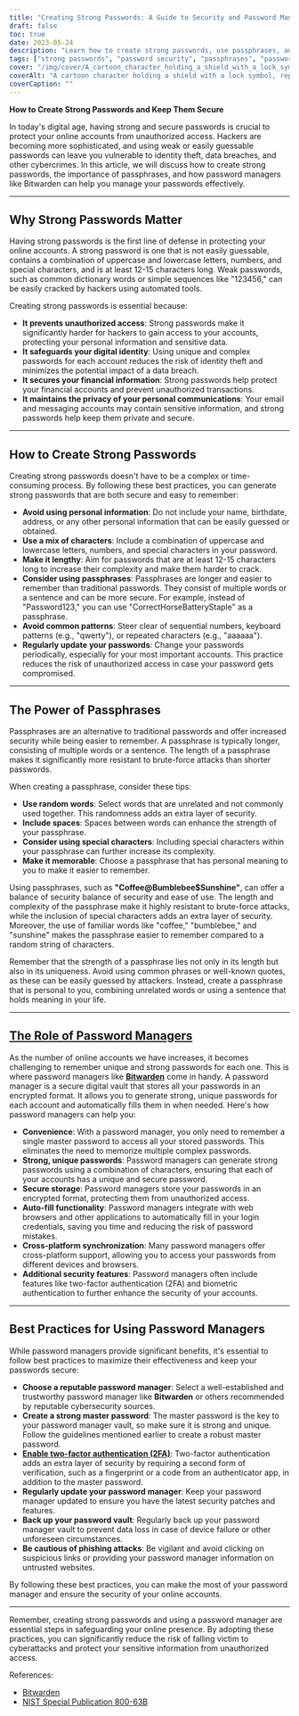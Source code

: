 ```yaml
---
title: "Creating Strong Passwords: A Guide to Security and Password Management"
draft: false
toc: true
date: 2023-05-24
description: "Learn how to create strong passwords, use passphrases, and manage them securely with password managers like Bitwarden."
tags: ["strong passwords", "password security", "passphrases", "password managers", "Bitwarden", "online security", "cybersecurity", "password strength", "data protection", "digital security", "password best practices", "password tips", "secure passwords", "password management tools", "online privacy", "protecting accounts", "data security", "password complexity", "password generator", "two-factor authentication"]
cover: "/img/cover/A_cartoon_character_holding_a_shield_with_a_lock_symbol.png"
coverAlt: "A cartoon character holding a shield with a lock symbol, representing password security and protection."
coverCaption: ""
---
```


**How to Create Strong Passwords and Keep Them Secure**

In today's digital age, having strong and secure passwords is crucial to protect your online accounts from unauthorized access. Hackers are becoming more sophisticated, and using weak or easily guessable passwords can leave you vulnerable to identity theft, data breaches, and other cybercrimes. In this article, we will discuss how to create strong passwords, the importance of passphrases, and how password managers like Bitwarden can help you manage your passwords effectively.

______

## Why Strong Passwords Matter

Having strong passwords is the first line of defense in protecting your online accounts. A strong password is one that is not easily guessable, contains a combination of uppercase and lowercase letters, numbers, and special characters, and is at least 12-15 characters long. Weak passwords, such as common dictionary words or simple sequences like "123456," can be easily cracked by hackers using automated tools.

Creating strong passwords is essential because:

- **It prevents unauthorized access**: Strong passwords make it significantly harder for hackers to gain access to your accounts, protecting your personal information and sensitive data.
- **It safeguards your digital identity**: Using unique and complex passwords for each account reduces the risk of identity theft and minimizes the potential impact of a data breach.
- **It secures your financial information**: Strong passwords help protect your financial accounts and prevent unauthorized transactions.
- **It maintains the privacy of your personal communications**: Your email and messaging accounts may contain sensitive information, and strong passwords help keep them private and secure.

______

## How to Create Strong Passwords

Creating strong passwords doesn't have to be a complex or time-consuming process. By following these best practices, you can generate strong passwords that are both secure and easy to remember:

- **Avoid using personal information**: Do not include your name, birthdate, address, or any other personal information that can be easily guessed or obtained.
- **Use a mix of characters**: Include a combination of uppercase and lowercase letters, numbers, and special characters in your password.
- **Make it lengthy**: Aim for passwords that are at least 12-15 characters long to increase their complexity and make them harder to crack.
- **Consider using passphrases**: Passphrases are longer and easier to remember than traditional passwords. They consist of multiple words or a sentence and can be more secure. For example, instead of "Password123," you can use "CorrectHorseBatteryStaple" as a passphrase.
- **Avoid common patterns**: Steer clear of sequential numbers, keyboard patterns (e.g., "qwerty"), or repeated characters (e.g., "aaaaaa").
- **Regularly update your passwords**: Change your passwords periodically, especially for your most important accounts. This practice reduces the risk of unauthorized access in case your password gets compromised.

______

## The Power of Passphrases

Passphrases are an alternative to traditional passwords and offer increased security while being easier to remember. A passphrase is typically longer, consisting of multiple words or a sentence. The length of a passphrase makes it significantly more resistant to brute-force attacks than shorter passwords.

When creating a passphrase, consider these tips:

- **Use random words**: Select words that are unrelated and not commonly used together. This randomness adds an extra layer of security.
- **Include spaces**: Spaces between words can enhance the strength of your passphrase.
- **Consider using special characters**: Including special characters within your passphrase can further increase its complexity.
- **Make it memorable**: Choose a passphrase that has personal meaning to you to make it easier to remember.

Using passphrases, such as **"Coffee@Bumblebee$Sunshine"**, can offer a balance of security balance of security and ease of use. The length and complexity of the passphrase make it highly resistant to brute-force attacks, while the inclusion of special characters adds an extra layer of security. Moreover, the use of familiar words like "coffee," "bumblebee," and "sunshine" makes the passphrase easier to remember compared to a random string of characters.

Remember that the strength of a passphrase lies not only in its length but also in its uniqueness. Avoid using common phrases or well-known quotes, as these can be easily guessed by attackers. Instead, create a passphrase that is personal to you, combining unrelated words or using a sentence that holds meaning in your life.

______

## [The Role of Password Managers](https://simeononsecurity.ch/articles/bitwarden-and-keepassxc-vs-the-rest/)

As the number of online accounts we have increases, it becomes challenging to remember unique and strong passwords for each one. This is where password managers like [**Bitwarden**](https://simeononsecurity.ch/articles/bitwarden-and-keepassxc-vs-the-rest/) come in handy. A password manager is a secure digital vault that stores all your passwords in an encrypted format. It allows you to generate strong, unique passwords for each account and automatically fills them in when needed. Here's how password managers can help you:

- **Convenience**: With a password manager, you only need to remember a single master password to access all your stored passwords. This eliminates the need to memorize multiple complex passwords.
- **Strong, unique passwords**: Password managers can generate strong passwords using a combination of characters, ensuring that each of your accounts has a unique and secure password.
- **Secure storage**: Password managers store your passwords in an encrypted format, protecting them from unauthorized access.
- **Auto-fill functionality**: Password managers integrate with web browsers and other applications to automatically fill in your login credentials, saving you time and reducing the risk of password mistakes.
- **Cross-platform synchronization**: Many password managers offer cross-platform support, allowing you to access your passwords from different devices and browsers.
- **Additional security features**: Password managers often include features like two-factor authentication (2FA) and biometric authentication to further enhance the security of your accounts.

______

## Best Practices for Using Password Managers

While password managers provide significant benefits, it's essential to follow best practices to maximize their effectiveness and keep your passwords secure:

- **Choose a reputable password manager**: Select a well-established and trustworthy password manager like **Bitwarden** or others recommended by reputable cybersecurity sources.
- **Create a strong master password**: The master password is the key to your password manager vault, so make sure it is strong and unique. Follow the guidelines mentioned earlier to create a robust master password.
- [**Enable two-factor authentication (2FA)**](https://simeononsecurity.ch/articles/what-are-the-diferent-kinds-of-factors-in-mfa/): Two-factor authentication adds an extra layer of security by requiring a second form of verification, such as a fingerprint or a code from an authenticator app, in addition to the master password.
- **Regularly update your password manager**: Keep your password manager updated to ensure you have the latest security patches and features.
- **Back up your password vault**: Regularly back up your password manager vault to prevent data loss in case of device failure or other unforeseen circumstances.
- **Be cautious of phishing attacks**: Be vigilant and avoid clicking on suspicious links or providing your password manager information on untrusted websites.

By following these best practices, you can make the most of your password manager and ensure the security of your online accounts.

______

Remember, creating strong passwords and using a password manager are essential steps in safeguarding your online presence. By adopting these practices, you can significantly reduce the risk of falling victim to cyberattacks and protect your sensitive information from unauthorized access.

References:
- [Bitwarden](https://bitwarden.com/)
- [NIST Special Publication 800-63B](https://pages.nist.gov/800-63-3/sp800-63b.html)
